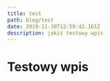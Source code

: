 ```yaml
---
title: test
path: blog/test
date: 2019-11-30T12:59:42.161Z
description: jakiś testowy wpis
---
```

# Testowy wpis
